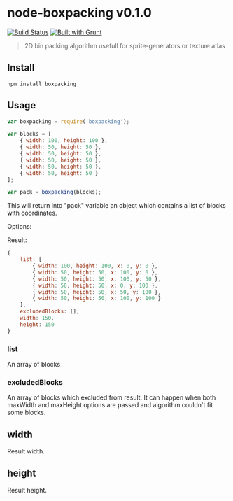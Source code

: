 # node-boxpacking v0.1.0 

[![Build Status](https://travis-ci.org/Poplava/node-boxpacking.png?branch=master)](https://travis-ci.org/Poplava/node-boxpacking)
[![Built with Grunt](https://cdn.gruntjs.com/builtwith.png)](http://gruntjs.com/)

> 2D bin packing algorithm usefull for sprite-generators or texture atlas

## Install

```shell
npm install boxpacking
```

## Usage

```javascript
var boxpacking = require('boxpacking');

var blocks = [
    { width: 100, height: 100 },
    { width: 50, height: 50 },
    { width: 50, height: 50 },
    { width: 50, height: 50 },
    { width: 50, height: 50 },
    { width: 50, height: 50 }
];

var pack = boxpacking(blocks);
```

This will return into "pack" variable an object which contains a list of blocks with coordinates.

Options:


Result:

```javascript
{
    list: [
        { width: 100, height: 100, x: 0, y: 0 },
        { width: 50, height: 50, x: 100, y: 0 },
        { width: 50, height: 50, x: 100, y: 50 },
        { width: 50, height: 50, x: 0, y: 100 },
        { width: 50, height: 50, x: 50, y: 100 },
        { width: 50, height: 50, x: 100, y: 100 }
    ],
    excludedBlocks: [],
    width: 150,
    height: 150
}
```

### list

An array of blocks

### excludedBlocks

An array of blocks which excluded from result. It can happen when both maxWidth and maxHeight options are passed and
algorithm couldn't fit some blocks.

## width

Result width.

## height

Result height.


